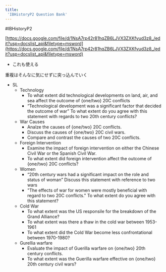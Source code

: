 ```yaml
---
title:
 'IBHistoryP2 Question Bank'
---
```


#IBHistoryP2

[https://docs.google.com/file/d/1NsA7rp42r81hqZB6LJVX3ZXKfvud3z8_/edit?usp=docslist_api&filetype=msword](https://docs.google.com/file/d/1NsA7rp42r81hqZB6LJVX3ZXKfvud3z8_/edit?usp=docslist_api&filetype=msword)
- これも使える

重複はそんなに気にせずに突っ込んでいく

- SL
    - Technology
        - To what extent did technological developments on land, air, and sea affect the outcome of {one/two} 20C conflicts
        - “Technological development was a significant factor that decided the outcome of war” To what extent do you agree with this statement with regards to two 20th century conflicts?
    - War Causes
        - Analze the causes of {one/two} 20C conflicts.
        - Discuss the causes of {one/two} 20C civil wars.
        - Compare and contrast the causes of two 20C conflicts.
    - Foreign Intervention
        - Examine the impact of foreign intervention on either the Chinese Civil War or the Spanish Civil War.
        - To what extent did foreign intervention affect the outcome of {one/two} 20C conflicts?
    - Women
        - “20th century wars had a significant impact on the role and status of woman” Discuss this statement with reference to two wars
        - "The effects of war for women were mostly beneficial with regard to two 20C conflicts." To what extent do you agree with this statement?
    - Cold War
        - To what extent was the US responsile for the breakdown of the Grand Alliance?
        - To what extent was there a thaw in the cold war between 1953-1961
        - To what extent did the Cold War become less confrontational between 1970-1980?
    - Gurellia warfare
        - Evaluate the impact of Guerilla warfare on {one/two} 20th century conflicts.
        - To what extent was the Guerilla warfare effective on {one/two} 20th century civil wars?
